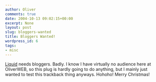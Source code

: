 ```yaml
---
author: Oliver
comments: true
date: 2004-10-13 09:02:15+00:00
excerpt: None
layout: post
slug: bloggers-wanted
title: Bloggers Wanted!
wordpress_id: 6
tags:
- misc
---
```


<a href="http://www.liquid-acc.com">Liquid</a> needs bloggers.  Badly.  I know I have virtually no audience here at OliverWEB, so this plug is hardly going to do anything, but I mainly just wanted to test this trackback thing anyways. Hohoho! Merry Christmas!